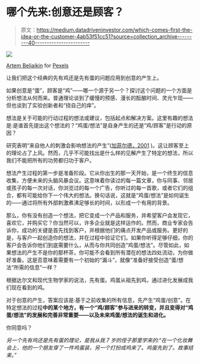 # 哪个先来:创意还是顾客？

> 原文：<https://medium.datadriveninvestor.com/which-comes-first-the-idea-or-the-customer-4ab53f51cc51?source=collection_archive---------40----------------------->

![](img/b482352a713538bce8fab0d247600fa3.png)

[Artem Beliaikin](https://www.pexels.com/sv-se/@belart84?utm_content=attributionCopyText&utm_medium=referral&utm_source=pexels) for [Pexels](https://www.pexels.com/sv-se/foto/mat-tra-vintage-bondgard-2273602/?utm_content=attributionCopyText&utm_medium=referral&utm_source=pexels)

让我们把这个经典的先有鸡还是先有蛋的问题应用到创意的产生上。

如果创意是“蛋”，顾客是“鸡”——哪一个源于另一个？探讨这个问题的一个方面是分析想法从何而来。普通理论谈到了缓慢的预感、漫长的酝酿时间、灵光乍现——但也谈到了实验创新者和“挠自己的痒”。

想法是关于可能的行动过程的想法或建议，包括起点和解决方案。这里有趣的想法是:是谁首先提出这个想法的？“鸡蛋/想法”是自身产生的还是“鸡/顾客”是行动的原因？

研究表明“来自他人的刺激会影响想法的产生”([加菲尔德，2001](https://scholarworks.iupui.edu/bitstream/handle/1805/5497/Garfield-2001-research.pdf?sequence=1) )。这让顾客至上的理论占了上风。然而，几乎不可能找出是什么样的见解产生了特定的想法，所以我们不能把所有的功劳都归功于客户。

想法产生过程的第一步是准备阶段。它从你出生的那一天开始，是一个终生的信息收集，方便未来的头脑风暴会议。这意味着你读过的每一篇文章，你与同事、邻居或孩子的每一次对话，你浏览过的每一个广告，你听过的每一首歌，或者它们的组合，都有可能给你下一个伟大的想法。换句话说，这就是“鸡蛋/想法”是如何诞生的——通过将所有外部刺激煮沸足够长的时间，以形成一个有用的背景。

那么，你有没有创造一个想法，把它变成一个产品和服务，并希望客户会发现它，喜欢它，并购买它？你当然可以，许多企业就是这样运作的。然而，商业专家会告诉你，成功的关键是首先找到客户，并根据他们的痛点开发产品或服务。更好的是，与客户一起创造你的想法，并在过程中验证它们。如果你听得足够仔细，你的客户会告诉你他们到底需要什么，从而与你共同创造“鸡蛋/想法”。尽管如此，如果想法的产生不是你的那杯茶，你可能不会看到所有潜在的想法四处流动，为你做好准备。这是否意味着需要有一个初始的“漏斗”，就像“准备好接受创造“蛋/想法”所需的信息”一样？

根据达尔文和现代生物学家的说法，先有蛋。鸡蛋从祖先到鸡，通过进化发展成我们现在看到的鸡。

对于创意的产生，答案应该是:基于之前收集的所有信息，先产生“鸡蛋/创意”。在特定想法的过程**中的某个地方，有一个“鸡/顾客”参与进来的转变，并且变得对“鸡蛋/想法”的发展和完善非常重要——以及未来鸡蛋/想法的诞生和进化。**

你同意吗？

*另一个先有鸡还是先有蛋的理论，是我从我 7 岁的侄子那里学来的:“在一个化妆舞会上，他的一个朋友穿了一件鸡蛋装，另一个打扮成鸡来了。鸡蛋先到了。故事结束。”*